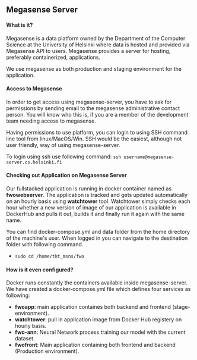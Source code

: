 ## Megasense Server

#### What is it?
 
 Megasense is a data platform owned by the Department of the Computer Science at the University of Helsinki where
 data is hosted and provided via Megasense API to users.
 Megasense provides a server for hosting, preferably containerized, applications.
 
 We use megasense as both production and staging environment for the application.

 #### Access to Megasense

 In order to get access using megasense-server, you have to ask for permissions by sending email to the megasense administrative contact person. You will know who this is, if you are a member of the development team needing access to megasense.

 Having permissions to use platform, you can login to using SSH command line tool from linux/MacOS/Win. SSH would be the easiest, although not user friendly, way of using megasense-server.

 To login using ssh use following command:
  `ssh username@megasense-server.cs.helsinki.fi`


 #### Checking out Application on Megasense Server
 
 Our fullstacked application is running in docker container named as **fwowebserver**. The application
 is tracked and gets updated automatically on an hourly basis using **watchtower** tool. Watchtower simply checks each hour whether a new version of image of our application is available in DockerHub and pulls it out, builds it and finally run it again with the same name.

 You can find docker-compose.yml and data folder from the home directory of the machine's user. When logged in
 you can navigate to the destination folder with following command.
 - `sudo cd /home/tkt_msns/fwo`



#### How is it even configured?

 Docker runs constantly the containers available inside megasense-server. We have created a docker-compose.yml file which defines four services as following:
 
 - **fwoapp**: main application containes both backend and frontend (stage-environment).
 - **watchtower**: pull in application image from Docker Hub registery on hourly basis.
 - **fwo-ann**: Neural Network process training our model with the current dataset.
 - **fwofront**: Main application containing both frontend and backend (Production environment).

